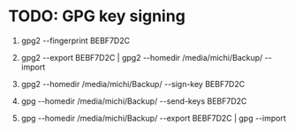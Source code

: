 # TODO: GPG key signing

1) gpg2 --fingerprint BEBF7D2C

2) gpg2 --export BEBF7D2C | gpg2 --homedir /media/michi/Backup/ --import

3) gpg2 --homedir /media/michi/Backup/ --sign-key BEBF7D2C

4) gpg --homedir /media/michi/Backup/ --send-keys BEBF7D2C

5) gpg --homedir /media/michi/Backup/ --export BEBF7D2C | gpg --import
